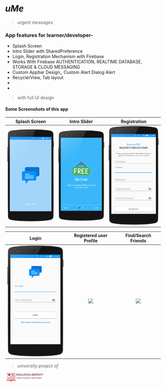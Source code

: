 # *uMe*
> _urgent messages_

### App features for learner/developer-
* Splash Screen
* Intro Slider with SharedPreference
* Login, Registration Mechanism with Firebase
* Works With Firebase AUTHENTICATION, REALTIME DATABASE, STORAGE & CLOUD MESSAGING
* Custom Appbar Design,, Custom Alert Dialog Alert
* RecyclerView, Tab layout
*
* 

>with full UI design


#### Some Screenshots of this app

Splash Screen                         |  Intro Slider                          |  Registration
:------------------------------------:|:--------------------------------------:|:------------------------------------: 
<img src="myFiles/1.png" width="200"> |  <img src="myFiles/2.png" width="200">  |<img src="myFiles/3.png" width="200">

Login                                | Registered user Profile              | Find/Search Friends
:-----------------------------------:|:------------------------------------:|:------------------------------------:
<img src="myFiles/4.png" width="200">| <img src="images/5.png" width="200"> |<img src="myFiles/-.png" width="200"> 








>_university project of_

<img src="myFiles/bu.png" width="130"> 
